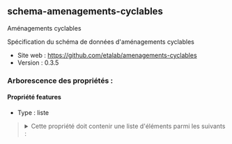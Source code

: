 <MenuSchema />

## schema-amenagements-cyclables

Aménagements cyclables

Spécification du schéma de données d'aménagements cyclables

- Site web : https://github.com/etalab/amenagements-cyclables
- Version : 0.3.5

### Arborescence des propriétés :

#### Propriété features
- Type : liste

<blockquote>
<details>

<summary>Cette propriété doit contenir une liste d'éléments parmi les suivants :</summary>

#### GeoJSON Feature - Propriété features
- Valeur optionnelle
- Type : dictionnaire (clés-valeurs)

<blockquote>
<details>

<summary>Cet objet doit contenir les champs suivants :</summary>

#### Propriété properties
- Type : dictionnaire (clés-valeurs)

<blockquote>
<details>

<summary>Cet objet doit contenir les champs suivants :</summary>

#### Propriété id_local
> *Description : Identifiant unique pérenne défini par la collectivité*<br>
> *Exemple : 751AC001*
- Valeur obligatoire
- Type : chaîne de caractères

#### Propriété reseau_loc
> *Description : Type de réseau structurant local auquel l'aménagement appartient*<br>
> *Exemple : Structurant*
- Valeur optionnelle
- Type : chaîne de caractères
- Valeurs autorisées :
   - REV
   - Structurant
   - Autre

#### Propriété nom_loc
- Type : liste

<blockquote>
<details>

<summary>Cette propriété doit contenir une liste d'éléments parmi les suivants :</summary>

#### Propriété nom_loc
> *Description : Nom et numéro des itinéraires locaux*<br>
> *Exemple : V1*
- Valeur optionnelle
- Type : chaîne de caractères

</details>
</blockquote>

#### Propriété id_osm
> *Description : Identifiant de l'aménagement sur OSM*<br>
> *Exemple : 7746952719*
- Valeur optionnelle
- Type : chaîne de caractères

#### Propriété num_iti
> *Description : Numéro des itinéraires, des EuroVelo au schéma départementaux, auxquels le segment appartient. Séparé par « : »*<br>
> *Exemple : 0001:0006:0045:*
- Valeur optionnelle
- Type : chaîne de caractères

#### Propriété code_com_d
> *Description : Code INSEE de la commune (5 caractères alphanumériques) sur la voie de droite*<br>
> *Exemple : 75114*
- Valeur obligatoire
- Type : chaîne de caractères
- Motif : `^([013-9]\d|2[AB1-9])\d{3}`

#### Propriété ame_d
> *Description : Type d'aménagement présent sur la voie de droite*<br>
> *Exemple : BANDE CYCLABLE*
- Valeur obligatoire
- Type : chaîne de caractères
- Valeurs autorisées :
   - PISTE CYCLABLE
   - BANDE CYCLABLE
   - DOUBLE SENS CYCLABLE PISTE
   - DOUBLE SENS CYCLABLE BANDE
   - DOUBLE SENS CYCLABLE NON MATERIALISE
   - VOIE VERTE
   - VELO RUE
   - COULOIR BUS+VELO
   - RAMPE
   - GOULOTTE
   - AMENAGEMENT MIXTE PIETON VELO HORS VOIE VERTE
   - CHAUSSEE A VOIE CENTRALE BANALISEE
   - ACCOTEMENT REVETU HORS CVCB
   - AUCUN
   - AUTRE

#### Propriété regime_d
> *Description : Régime présent sur la voie de droite*<br>
> *Exemple : AIRE PIETONNE*
- Valeur optionnelle
- Type : chaîne de caractères
- Valeurs autorisées :
   - ZONE 30
   - AIRE PIETONNE
   - ZONE DE RENCONTRE
   - EN AGGLOMERATION
   - HORS AGGLOMERATION
   - AUTRE

#### Propriété sens_d
> *Description : Sens de circulation pour les cyclistes sur la voie de droite*<br>
> *Exemple : UNIDIRECTIONNEL*
- Valeur optionnelle
- Type : chaîne de caractères
- Valeurs autorisées :
   - UNIDIRECTIONNEL
   - BIDIRECTIONNEL

#### Propriété largeur_d
> *Description : Largeur hors marquage minimale utile de la voie de droite réservée au cycliste, en mètre. La largeur du marquage est exclue*<br>
> *Exemple : 3*
- Valeur optionnelle
- Type : nombre

#### Propriété local_d
> *Description : Emplacement de l'aménagement sur la voie de droite*<br>
> *Exemple : TROTTOIR*
- Valeur optionnelle
- Type : chaîne de caractères
- Valeurs autorisées :
   - TROTTOIR
   - INTERMEDIAIRE
   - CHAUSSEE

#### Propriété statut_d
> *Description : Niveau de réalisation de l'infrastructure sur la voie de droite*<br>
> *Exemple : PROVISOIRE*
- Valeur optionnelle
- Type : chaîne de caractères
- Valeurs autorisées :
   - EN TRAVAUX
   - EN SERVICE
   - PROVISOIRE

#### Propriété revet_d
> *Description : Type de revêtement de l'aménagement sur la voie de droite*<br>
> *Exemple : LISSE*
- Valeur optionnelle
- Type : chaîne de caractères
- Valeurs autorisées :
   - LISSE
   - RUGUEUX
   - MEUBLE

#### Propriété code_com_g
> *Description : Code INSEE de la commune (5 caractères alphanumériques) sur la voie de gauche*<br>
> *Exemple : 75115*
- Valeur obligatoire
- Type : chaîne de caractères
- Motif : `^([013-9]\d|2[AB1-9])\d{3}`

#### Propriété ame_g
> *Description : Type d'aménagement présent sur la voie de gauche*<br>
> *Exemple : BANDE CYCLABLE*
- Valeur obligatoire
- Type : chaîne de caractères
- Valeurs autorisées :
   - PISTE CYCLABLE
   - BANDE CYCLABLE
   - DOUBLE SENS CYCLABLE PISTE
   - DOUBLE SENS CYCLABLE BANDE
   - DOUBLE SENS CYCLABLE NON MATERIALISE
   - VOIE VERTE
   - VELO RUE
   - COULOIR BUS+VELO
   - RAMPE
   - GOULOTTE
   - AMENAGEMENT MIXTE PIETON VELO HORS VOIE VERTE
   - CHAUSSEE A VOIE CENTRALE BANALISEE
   - ACCOTEMENT REVETU HORS CVCB
   - AUCUN
   - AUTRE

#### Propriété regime_g
> *Description : Régime présent sur la voie de gauche*<br>
> *Exemple : AIRE PIETONNE*
- Valeur optionnelle
- Type : chaîne de caractères
- Valeurs autorisées :
   - ZONE 30
   - AIRE PIETONNE
   - ZONE DE RENCONTRE
   - EN AGGLOMERATION
   - HORS AGGLOMERATION
   - AUTRE

#### Propriété sens_g
> *Description : Sens de circulation pour les cyclistes sur la voie de gauche*<br>
> *Exemple : UNIDIRECTIONNEL*
- Valeur optionnelle
- Type : chaîne de caractères
- Valeurs autorisées :
   - UNIDIRECTIONNEL
   - BIDIRECTIONNEL

#### Propriété largeur_g
> *Description : Largeur hors marquage minimale utile de la voie de gauche réservée au cycliste, en mètre. La largeur du marquage est exclue*<br>
> *Exemple : 4.1*
- Valeur optionnelle
- Type : nombre

#### Propriété local_g
> *Description : Emplacement de l'aménagement sur la voie de gauche*<br>
> *Exemple : TROTTOIR*
- Valeur optionnelle
- Type : chaîne de caractères
- Valeurs autorisées :
   - TROTTOIR
   - INTERMEDIAIRE
   - CHAUSSEE

#### Propriété statut_g
> *Description : Niveau de réalisation de l'infrastructure sur la voie de gauche*<br>
> *Exemple : PROVISOIRE*
- Valeur optionnelle
- Type : chaîne de caractères
- Valeurs autorisées :
   - EN TRAVAUX
   - EN SERVICE
   - PROVISOIRE

#### Propriété revet_g
> *Description : Type de revêtement de l'aménagement sur la voie de gauche*<br>
> *Exemple : LISSE*
- Valeur optionnelle
- Type : chaîne de caractères
- Valeurs autorisées :
   - LISSE
   - RUGUEUX
   - MEUBLE

#### Propriété access_ame
> *Description : Accessibilité des aménagements par type de véhicule à deux roues non motorisé*<br>
> *Exemple : VTT*
- Valeur optionnelle
- Type : chaîne de caractères
- Valeurs autorisées :
   - ROLLER
   - VELO DE ROUTE
   - VTC
   - VTT

#### Propriété date_maj
> *Description : Date de dernière mise à jour des données du segment. Notation ISO 8601, format AAAA-MM-JJ*<br>
> *Exemple : 2020-08-15*
- Valeur optionnelle
- Type : chaîne de caractères

#### Propriété trafic_vit
> *Description : Vitesse maximale autorisée pour le trafic adjacent à l'aménagement, en km/h. La vitesse 5 km/h correspond à une vitesse à l'allure du pas*<br>
> *Exemple : 80*
- Valeur optionnelle
- Type : nombre entier

#### Propriété lumiere
> *Description : Aménagement éclairé*<br>
> *Exemple : True*
- Valeur optionnelle
- Type : booléen

#### Propriété d_service
> *Description : Date de mise en oeuvre de l'aménagement (AAAA)*<br>
> *Exemple : 2015*
- Valeur optionnelle
- Type : nombre

#### Propriété comm
> *Description : Remarques éventuelles au sujet de l'aménagement*<br>
> *Exemple : forte pente sur 10 mètres*
- Valeur optionnelle
- Type : chaîne de caractères

#### Propriété source
> *Description : Entité ayant fourni les données*<br>
> *Exemple : Ville de Paris*
- Valeur optionnelle
- Type : chaîne de caractères

#### Propriété project_c
> *Description : Projection cartographique de la donnée source*<br>
> *Exemple : Peters*
- Valeur optionnelle
- Type : chaîne de caractères

#### Propriété ref_geo
> *Description : Référentiel géographique utilisé*<br>
> *Exemple : Bdortho*
- Valeur optionnelle
- Type : chaîne de caractères

</details>
</blockquote>

</details>
</blockquote>

</details>
</blockquote>

